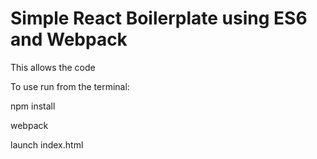 # Simple React Boilerplate using ES6 and Webpack

This allows the code

To use run from the terminal:

npm install

webpack

launch index.html
